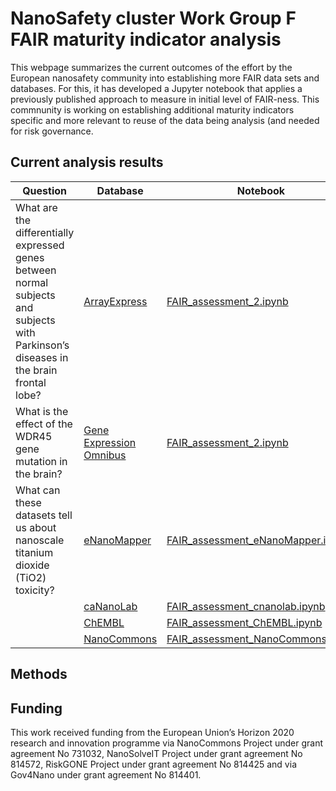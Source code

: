 # NanoSafety cluster Work Group F FAIR maturity indicator analysis

This webpage summarizes the current outcomes of the effort by the European nanosafety community
into establishing more FAIR data sets and databases. For this, it has developed a Jupyter notebook
that applies a previously published approach to measure in initial level of FAIR-ness. This
commnunity is working on establishing additional maturity indicators specific and more relevant
to reuse of the data being analysis (and needed for risk governance.

## Current analysis results

| Question | Database | Notebook | MyBinder |
| --- | --- | --- | --- |
| What are the differentially expressed genes between normal subjects and subjects with Parkinson’s diseases in the brain frontal lobe? | [ArrayExpress](https://www.ebi.ac.uk/arrayexpress/) | [FAIR_assessment_2.ipynb](https://github.com/BiGCAT-UM/FAIR_metrics/blob/master/code/FAIR_assessment_2.ipynb) | [![Binder](https://mybinder.org/badge_logo.svg)](https://mybinder.org/v2/gh/sbonaretti/FAIR_metrics/master?filepath=code%2FFAIR_assessment_2.ipynb)   |
| What is the effect of the WDR45 gene mutation in the brain? | [Gene Expression Omnibus](https://www.ncbi.nlm.nih.gov/geo/) | [FAIR_assessment_2.ipynb](https://github.com/BiGCAT-UM/FAIR_metrics/blob/master/code/FAIR_assessment_2.ipynb) | [![Binder](https://mybinder.org/badge_logo.svg)](https://mybinder.org/v2/gh/sbonaretti/FAIR_metrics/master?filepath=code%2FFAIR_assessment_2.ipynb)   |
| What can these datasets tell us about nanoscale titanium dioxide (TiO2) toxicity? | [eNanoMapper](http://enanomapper.net/) | [FAIR_assessment_eNanoMapper.ipynb](https://github.com/NanoCommons/wgf-fairdata-analysis/blob/master/FAIR_assessment_eNanoMapper.ipynb) | [![Binder](https://mybinder.org/badge_logo.svg)](https://mybinder.org/v2/gh/NanoCommons/wgf-fairdata-analysis/master?filepath=FAIR_assessment_eNanoMapper.ipynb)   |
|  | [caNanoLab](https://cananolab.nci.nih.gov/caNanoLab/) | [FAIR_assessment_cnanolab.ipynb](https://github.com/NanoCommons/wgf-fairdata-analysis/blob/master/FAIR_assessment_cnanolab.ipynb) | [![Binder](https://mybinder.org/badge_logo.svg)](https://mybinder.org/v2/gh/NanoCommons/wgf-fairdata-analysis/master?filepath=FAIR_assessment_cnanolab.ipynb)   |
|  | [ChEMBL](https://www.ebi.ac.uk/chembl/) | [FAIR_assessment_ChEMBL.ipynb](https://github.com/NanoCommons/wgf-fairdata-analysis/blob/master/FAIR_assessment_ChEMBL.ipynb) | [![Binder](https://mybinder.org/badge_logo.svg)](https://mybinder.org/v2/gh/NanoCommons/wgf-fairdata-analysis/master?filepath=FAIR_assessment_ChEMBL.ipynb)   |
|  | [NanoCommons](https://ssl.biomax.de/nanocommons/cgi/login_bioxm_portal.cgi) | [FAIR_assessment_NanoCommons.ipynb](https://github.com/NanoCommons/wgf-fairdata-analysis/blob/master/FAIR_assessment_NanoCommons.ipynb) | [![Binder](https://mybinder.org/badge_logo.svg)](https://mybinder.org/v2/gh/NanoCommons/wgf-fairdata-analysis/master?filepath=FAIR_assessment_NanoCommons.ipynb)   |

## Methods



## Funding

This work received funding from the European Union’s Horizon 2020 research and innovation programme
via NanoCommons Project under grant agreement No 731032, NanoSolveIT Project under grant agreement
No 814572, RiskGONE Project under grant agreement No 814425 and via Gov4Nano under grant agreement
No 814401. 
